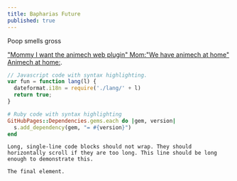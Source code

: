 ```yaml
---
title: Bapharias Future
published: true
---
```


Poop smells gross

["Mommy I want the animech web plugin" Mom:"We have animech at home" Animech at home:](https://mtmokata.github.io/bapharia/baphariasfuture.html).



```js
// Javascript code with syntax highlighting.
var fun = function lang(l) {
  dateformat.i18n = require('./lang/' + l)
  return true;
}
```

```ruby
# Ruby code with syntax highlighting
GitHubPages::Dependencies.gems.each do |gem, version|
  s.add_dependency(gem, "= #{version}")
end
```


```
Long, single-line code blocks should not wrap. They should horizontally scroll if they are too long. This line should be long enough to demonstrate this.
```

```
The final element.
```

